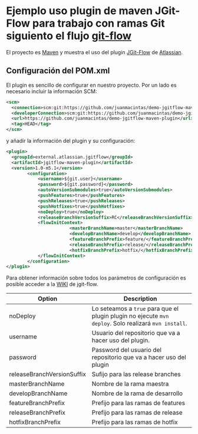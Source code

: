 # Ejemplo uso plugin de maven JGit-Flow para trabajo con ramas Git siguiento el flujo [git-flow](http://aprendegit.com/que-es-git-flow/)

El proyecto es [Maven](http://maven.apache.org) y muestra el uso del plugin [JGit-Flow](https://bitbucket.org/atlassian/jgit-flow/wiki/Home) de [Atlassian](https://www.atlassian.com).

## Configuración del POM.xml

El plugin es sencillo de configurar en nuestro proyecto. Por un lado es necesario incluir la información SCM:

```xml
<scm>
  <connection>scm:git:https://github.com/juanmacintas/demo-jgitflow-maven-plugin.git</connection>
  <developerConnection>scm:git:https://github.com/juanmacintas/demo-jgitflow-maven-plugin.git</developerConnection>
  <url>https://github.com/juanmacintas/demo-jgitflow-maven-plugin</url>
  <tag>HEAD</tag>
</scm>
```
y añadir la información del plugin y su configuración:

```xml
<plugin>
  <groupId>external.atlassian.jgitflow</groupId>
  <artifactId>jgitflow-maven-plugin</artifactId>
  <version>1.0-m5.1</version>
  		<configuration>
        	<username>${git.user}</username>
        	<password>${git.password}</password>
        	<autoVersionSubmodules>true</autoVersionSubmodules>
        	<pushFeatures>true</pushFeatures>
        	<pushReleases>true</pushReleases>
        	<pushHotfixes>true</pushHotfixes>
        	<noDeploy>true</noDeploy>
        	<releaseBranchVersionSuffix>RC</releaseBranchVersionSuffix>
        	<flowInitContext>
						<masterBranchName>master</masterBranchName>
						<developBranchName>develop</developBranchName>
						<featureBranchPrefix>feature/</featureBranchPrefix>
						<releaseBranchPrefix>release/</releaseBranchPrefix>
						<hotfixBranchPrefix>hotfix/</hotfixBranchPrefix>
        	</flowInitContext>
		</configuration>
</plugin>
```

Para obtener información sobre todos los parámetros de configuración es posible acceder a la [WIKI](https://bitbucket.org/atlassian/jgit-flow/wiki/Home) de jgit-flow. 

| Option              | Description                                                                                                                                     |
| ------------------- | ----------------------------------------------------------------------------------------------------------------------------------------------- |
| noDeploy            | Lo seteamos a `true` para que el plugin plugin no ejecute `mvn deploy`. Solo realizará `mvn install`. |
| username            | Usuario del repositorio que va a hacer uso del plugin. |
| password    		  | Password del usuario del repositorio que va a hacer uso del plugin
|releaseBranchVersionSuffix| Sufijo para las release branches |
|masterBranchName | Nombre de la rama maestra |
|developBranchName| Nombre de la rama de desarrollo |
|featureBranchPrefix | Prefijo para las ramas de features |
|releaseBranchPrefix | Prefijo para las ramas de release |
|hotfixBranchPrefix | Prefijo para las ramas de hotfix |
